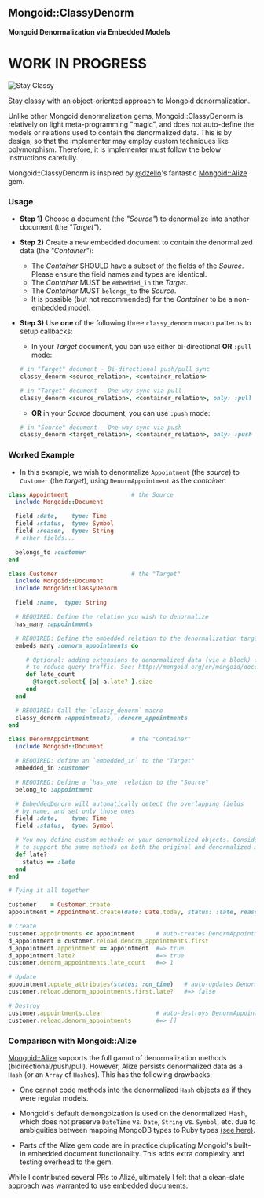 ## Mongoid::ClassyDenorm

**Mongoid Denormalization via Embedded Models**

# WORK IN PROGRESS

![Stay Classy](https://cloud.githubusercontent.com/assets/27655/3567255/3d2382f4-0b14-11e4-87f7-954e7fd35ecb.jpg)

Stay classy with an object-oriented approach to Mongoid denormalization.

Unlike other Mongoid denormalization gems, Mongoid::ClassyDenorm is relatively on light meta-programming "magic",
and does not auto-define the models or relations used to contain the denormalized data. This is by design, so
that the implementer may employ custom techniques like polymorphism. Therefore, it is implementer must follow the below
instructions carefully.


Mongoid::ClassyDenorm is inspired by [@dzello](https://github.com/dzello)'s fantastic [Mongoid::Alize](https://github.com/dzello/mongoid_alize) gem.


### Usage

* **Step 1)** Choose a document (the *"Source"*) to denormalize into another document (the *"Target"*).

* **Step 2)** Create a new embedded document to contain the denormalized data (the *"Container"*):
    * The *Container* SHOULD have a subset of the fields of the *Source*. Please ensure the field names and types are identical.
    * The *Container* MUST be `embedded_in` the *Target*.
    * The *Container* MUST `belongs_to` the *Source*.
    * It is possible (but not recommended) for the *Container* to be a non-embedded model.

* **Step 3)** Use **one** of the following three `classy_denorm` macro patterns to setup callbacks:

   * In your *Target* document, you can use either bi-directional **OR** `:pull` mode:

   ```ruby
   # in "Target" document - Bi-directional push/pull sync
   classy_denorm <source_relation>, <container_relation>
   ```

   ```ruby
   # in "Target" document - One-way sync via pull
   classy_denorm <source_relation>, <container_relation>, only: :pull
   ```

   * **OR** in your *Source* document, you can use `:push` mode:

   ```ruby
   # in "Source" document - One-way sync via push
   classy_denorm <target_relation>, <container_relation>, only: :push
   ```


### Worked Example

* In this example, we wish to denormalize `Appointment` (the *source*) to `Customer` (the *target*), using `DenormAppointment` as the *container*.

```ruby
class Appointment                  # the Source
  include Mongoid::Document

  field :date,    type: Time
  field :status,  type: Symbol
  field :reason,  type: String
  # other fields...

  belongs_to :customer
end

class Customer                     # the "Target"
  include Mongoid::Document
  include Mongoid::ClassyDenorm

  field :name,  type: String

  # REQUIRED: Define the relation you wish to denormalize
  has_many :appointments

  # REQUIRED: Define the embedded relation to the denormalization target
  embeds_many :denorm_appointments do

     # Optional: adding extensions to denormalized data (via a block) can be especially useful
     # to reduce query traffic. See: http://mongoid.org/en/mongoid/docs/relations.html
     def late_count
       @target.select{ |a| a.late? }.size
     end
  end

  # REQUIRED: Call the `classy_denorm` macro
  classy_denorm :appointments, :denorm_appointments
end

class DenormAppointment            # the "Container"
  include Mongoid::Document

  # REQUIRED: define an `embedded_in` to the "Target"
  embedded_in :customer

  # REQUIRED: Define a `has_one` relation to the "Source"
  belong_to :appointment

  # EmbeddedDenorm will automatically detect the overlapping fields
  # by name, and set only those ones
  field :date,    type: Time
  field :status,  type: Symbol

  # You may define custom methods on your denormalized objects. Consider using a mixin
  # to support the same methods on both the original and denormalized models.
  def late?
    status == :late
  end
end

# Tying it all together

customer    = Customer.create
appointment = Appointment.create(date: Date.today, status: :late, reason: "Apply for fish license")

# Create
customer.appointments << appointment      # auto-creates DenormAppointment record
d_appointment = customer.reload.denorm_appointments.first
d_appointment.appointment == appointment  #=> true
d_appointment.late?                       #=> true
customer.denorm_appointments.late_count   #=> 1

# Update
appointment.update_attributes(status: :on_time)   # auto-updates DenormAppointment record
customer.reload.denorm_appointments.first.late?   #=> false

# Destroy
customer.appointments.clear               # auto-destroys DenormAppointment record
customer.reload.denorm_appointments       #=> []
```


### Comparison with Mongoid::Alize

[Mongoid::Alize](https://github.com/dzello/mongoid_alize) supports the full gamut of denormalization methods (bidirectional/push/pull).
However, Alize persists denormalized data as a `Hash` (or an `Array` of `Hash`es). This has the following drawbacks:

* One cannot code methods into the denormalized `Hash` objects as if they were regular models.

* Mongoid's default demongoization is used on the denormalized Hash, which does not preserve `DateTime` vs. `Date`, `String` vs. `Symbol`, etc. due to ambiguities between mapping MongoDB types to Ruby types [(see here)](https://github.com/dzello/mongoid_alize/issues/18).

* Parts of the Alize gem code are in practice duplicating Mongoid's built-in embedded document functionality. This adds extra complexity and testing overhead to the gem.

While I contributed several PRs to Alizé, ultimately I felt that a clean-slate approach was warranted to use embedded documents.

